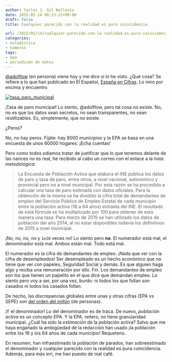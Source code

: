 ```yaml
---
author: Carlos J. Gil Bellosta
date: 2015-05-14 08:13:21+00:00
draft: false
title: Cualquier parecido con la realidad es pura coincidencia

url: /2015/05/14/cualquier-parecido-con-la-realidad-es-pura-coincidencia/
categories:
- estadística
- números
tags:
- epa
- periodismo de datos
---
```


[@adolflow](https://twitter.com/adolflow) (en persona) viene hoy y me dice si lo he visto. ¿Qué cosa? Se refiere a lo que han publicado en El Español, [España en Cifras](http://espanaencifras.elespanol.com/). Lo miro por encima y encuentro

[![tasa_paro_municipal](/wp-uploads/2015/05/tasa_paro_municipal.png)
](/wp-uploads/2015/05/tasa_paro_municipal.png)

¡Tasa de paro municipal! Lo siento, @adolflow, pero tal cosa no existe. No, no es que los datos sean secretos, no sean transparentes, no sean reutilizables. Es, simplemente, que no existe.

¿Peros?

No, no hay peros. Fijáte: hay 8000 municipios y la EPA se basa en una encuesta de unos 60000 hogares. ¡Echa cuentas!

Pero como todos odiamos tratar de justificar que lo que tenemos delante de las narices no es real, he recibido al cabo un correo con el enlace a la _nota metodológica_:



<blockquote>La Encuesta de Población Activa que elabora el INE publica los datos de paro y tasa de paro, entre otros, a nivel nacional, autonómico y provincial pero no a nivel municipal. Por esta razón se ha procedido a calcular una tasa de paro estimada con datos oficiales. Para la obtención de la misma se ha dividido la cifra total de demandantes de empleo del Servicio Público de Empleo Estatal de cada municipio entre la población activa (16 a 64 años) extraída del INE. El resultado de esta fórmula se ha multiplicado por 100 para obtener de esta manera una tasa. Para marzo de 2015 se han utilizado los datos de población del año 2014, al no estar disponibles todavía los definitivos de 2015 a nivel municipal.</blockquote>



¡No, no, no, no y `1e18` veces no! Lo siento pero **no**. El numerador está mal, el denominador está mal. Ambos están mal. Todo está mal.

El numerador es la cifra de demandantes de empleo. ¡Nada que ver con la cifra de desempleados! Ser desempleado es un hecho económico que no tiene que ver con papeles, Seguridad Social y demás. Es que alguien haga algo y reciba una remuneración por ello. Fin. Los demandantes de empleo son los que tienen un papelito en el que dice que demandan empleo. Lo siento pero voy a ser, por una vez, burdo: ni todos los que follan son casados ni todos los casados follan.

De hecho, las discrepancias globales entre unas y otras cifras (EPA vs SEPE) son [del orden del millón](http://www.elmundo.es/elmundo/2012/05/03/economia/1336064669.html) (de personas).

¡Y el denominador! Lo del denominador es de traca. De nuevo, _población activa_ es un concepto EPA. Y la EPA, reitero, no tiene granularidad municipal. ¿Cuál ha sido la _estimación_ de la población activa? Salvo que me haya engañado la ambigüedad de la redacción han usado ¡la población entre los 16 y los 64 años de cada municipio! Requeteno.

En resumen, han infraestimado la población de parados, han sobreestimado el denominador y cualquier parecido con la realidad es pura coincidencia. Además, para más inri, me han puesto de mal café.

